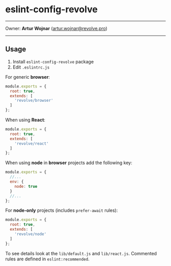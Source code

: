 # eslint-config-revolve

--------------------------------------------------------------------------------

Owner: **Artur Wojnar** (<artur.wojnar@revolve.pro>)

--------------------------------------------------------------------------------

## Usage

1. Install `eslint-config-revolve` package
2. Edit `.eslintrc.js`

For generic **browser**:

```JavaScript
module.exports = {
  root: true,
  extends: [
    'revolve/browser'
  ]
};
```

When using **React**:

```JavaScript
module.exports = {
  root: true,
  extends: [
    'revolve/react'
  ]
};
```

When using **node** in **browser** projects add the following key:

```JavaScript
module.exports = {
  //...
  env: {
    node: true
  }
  //...
};
```

For **node-only** projects (includes `prefer-await` rules):

```JavaScript
module.exports = {
  root: true,
  extends: [
    'revolve/node'
  ]
};
```

To see details look at the `lib/default.js` and `lib/react.js`. Commented rules are defined in `eslint:recommended`.
